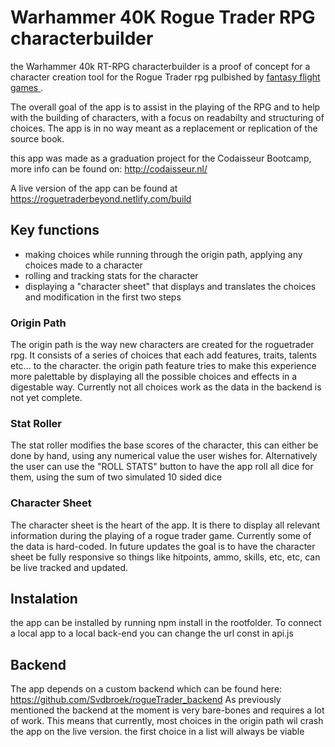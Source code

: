 #  Warhammer 40K Rogue Trader RPG characterbuilder

the Warhammer 40k RT-RPG characterbuilder is a proof of concept for a character creation tool for the Rogue Trader rpg pulbished by <a href= "https://www.fantasyflightgames.com/en/index/" > fantasy flight games </a>.

The overall goal of the app is to assist in the playing of the RPG and to help with the building of characters, with a focus on readabilty and structuring of choices. The app is in no way meant as a replacement or replication of the source book.

this app was made as a graduation project for the Codaisseur Bootcamp, more info can be found on: http://codaisseur.nl/

A live version of the app can be found at https://roguetraderbeyond.netlify.com/build

## Key functions

- making choices while running through the origin path, applying any choices made to a character
- rolling and tracking stats for the character
- displaying a "character sheet" that displays and translates the choices and modification in the first two steps


### Origin Path
The origin path is the way new characters are created for the roguetrader rpg. It consists of a series of choices that each add features, traits, talents etc... to the character. the origin path feature tries to make this experience more palettable by displaying all the possible choices and effects in a digestable way. Currently not all choices work as the data in the backend is not yet complete. 

###  Stat Roller

The stat roller modifies the base scores of the character, this can either be done by hand, using any numerical value the user wishes for. Alternatively the user can use the "ROLL STATS" button to have the app roll all dice for them, using the sum of two simulated 10 sided dice

### Character Sheet

The character sheet is the heart of the app. It is there to display all relevant information during the playing of a rogue trader game. Currently some of the data is hard-coded. In future updates the goal is to have the character sheet be fully responsive so things like hitpoints, ammo, skills, etc, etc, can be live tracked and updated. 


## Instalation

the app can be installed by running npm install in the rootfolder. To connect a local app to a local back-end you can change the url const in  api.js

## Backend 

The app depends on a custom backend which can be found here: https://github.com/Svdbroek/rogueTrader_backend
As previously mentioned the backend at the moment is very bare-bones and requires a lot of work. This means that currently, most choices in the origin path wil crash the app on the live version. the first choice in a list will always be viable
